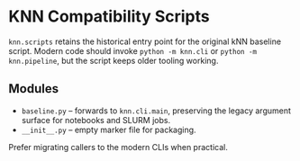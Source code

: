 # KNN Compatibility Scripts

`knn.scripts` retains the historical entry point for the original kNN baseline
script. Modern code should invoke `python -m knn.cli` or `python -m knn.pipeline`,
but the script keeps older tooling working.

## Modules

- `baseline.py` – forwards to `knn.cli.main`, preserving the legacy argument
  surface for notebooks and SLURM jobs.
- `__init__.py` – empty marker file for packaging.

Prefer migrating callers to the modern CLIs when practical.
